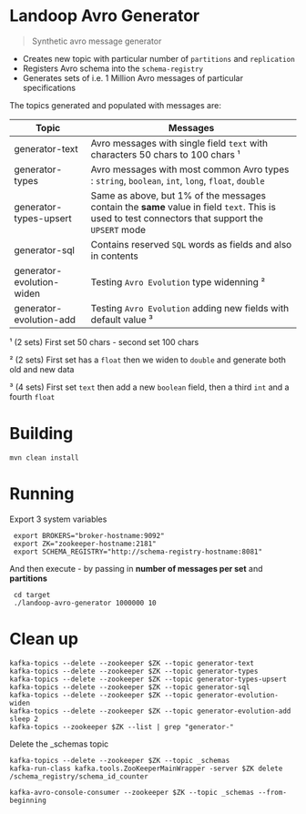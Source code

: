 # Landoop Avro Generator

> Synthetic avro message generator

* Creates new topic with particular number of `partitions` and `replication`
* Registers Avro schema into the `schema-registry`
* Generates sets of i.e. 1 Million Avro messages of particular specifications

The topics generated and populated with messages are:

Topic  | Messages
------------- | -------------
generator-text        | Avro messages with single field `text` with characters 50 chars to 100 chars ¹
generator-types  | Avro messages with most common Avro types : `string`, `boolean`, `int`, `long`, `float`, `double`
generator-types-upsert   | Same as above, but 1% of the messages contain the **same** value in field `text`. This is used to test connectors that support the `UPSERT` mode
generator-sql        |  Contains reserved `SQL` words as fields and also in contents
generator-evolution-widen     | Testing `Avro Evolution` type widenning ²
generator-evolution-add       | Testing `Avro Evolution` adding new fields with default value ³

¹ (2 sets) First set 50 chars - second set 100 chars

² (2 sets) First set has a `float` then we widen to `double` and generate both old and new data

³  (4 sets) First set `text` then add a new `boolean` field, then a third `int` and a fourth `float`

# Building

    mvn clean install

# Running

Export 3 system variables

     export BROKERS="broker-hostname:9092"
     export ZK="zookeeper-hostname:2181"
     export SCHEMA_REGISTRY="http://schema-registry-hostname:8081"

And then execute - by passing in **number of messages per set** and **partitions**

     cd target
     ./landoop-avro-generator 1000000 10

# Clean up

    kafka-topics --delete --zookeeper $ZK --topic generator-text
    kafka-topics --delete --zookeeper $ZK --topic generator-types
    kafka-topics --delete --zookeeper $ZK --topic generator-types-upsert
    kafka-topics --delete --zookeeper $ZK --topic generator-sql
    kafka-topics --delete --zookeeper $ZK --topic generator-evolution-widen
    kafka-topics --delete --zookeeper $ZK --topic generator-evolution-add
    sleep 2
    kafka-topics --zookeeper $ZK --list | grep "generator-"

Delete the _schemas topic

    kafka-topics --delete --zookeeper $ZK --topic _schemas
    kafka-run-class kafka.tools.ZooKeeperMainWrapper -server $ZK delete /schema_registry/schema_id_counter

    kafka-avro-console-consumer --zookeeper $ZK --topic _schemas --from-beginning